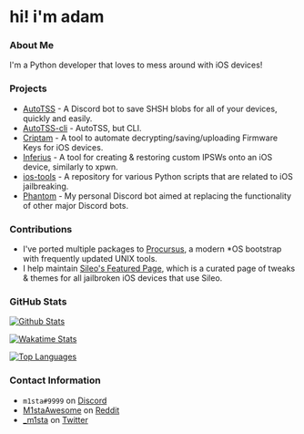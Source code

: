 # hi! i'm adam


### About Me
I'm a Python developer that loves to mess around with iOS devices!

### Projects

- [AutoTSS](https://github.com/m1stadev/autotss/) - A Discord bot to save SHSH blobs for all of your devices, quickly and easily.
- [AutoTSS-cli](https://github.com/m1stadev/autotss-cli/) - AutoTSS, but CLI.
- [Criptam](https://github.com/m1stadev/Criptam/) - A tool to automate decrypting/saving/uploading Firmware Keys for iOS devices.
- [Inferius](https://github.com/m1stadev/Inferius/) - A tool for creating & restoring custom IPSWs onto an iOS device, similarly to xpwn.
- [ios-tools](https://github.com/m1stadev/ios-tools/) - A repository for various Python scripts that are related to iOS jailbreaking.
- [Phantom](https://github.com/m1stadev/Phantom/) - My personal Discord bot aimed at replacing the functionality of other major Discord bots.

### Contributions
- I've ported multiple packages to [Procursus](https://github.com/ProcursusTeam/Procursus/), a modern *OS bootstrap with frequently updated UNIX tools.
- I help maintain [Sileo's Featured Page](https://github.com/Sileo/featuredpage/), which is a curated page of tweaks & themes for all jailbroken iOS devices that use Sileo.

### GitHub Stats

[![Github Stats](https://github-readme-stats.vercel.app/api?username=m1stadev&show_icons=true)](https://github.com/m1stadev/)

[![Wakatime Stats](https://github-readme-stats.vercel.app/api/wakatime?username=m1stadev)](https://github.com/m1stadev/)

[![Top Languages](https://github-readme-stats.vercel.app/api/top-langs/?username=m1stadev&layout=compact&langs_count=6&hide=assembly)](https://github.com/m1stadev/)

### Contact Information
- `m1sta#9999` on [Discord](https://discord.com/)
- [M1staAwesome](https://reddit.com/u/M1staAwesome) on [Reddit](https://reddit.com/)
- [_m1sta](https://twitter.com/_m1sta) on [Twitter](https://twitter.com/)
